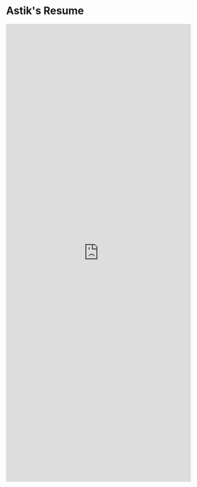 # Astik's Resume

<iframe
    src="https://drive.google.com/viewerng/viewer?embedded=true&url=https://astikanand.github.io/about/files/astik_resume.pdf#toolbar=0&scrollbar=0"
    frameBorder="0"
    scrolling="auto"
    height="1250px"
    width="100%"
></iframe>

